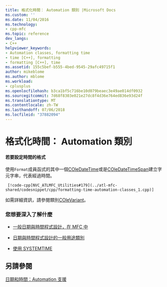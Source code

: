 ```yaml
---
title: 格式化時間： Automation 類別 |Microsoft Docs
ms.custom: ''
ms.date: 11/04/2016
ms.technology:
- cpp-mfc
ms.topic: reference
dev_langs:
- C++
helpviewer_keywords:
- Automation classes, formatting time
- time [C++], formatting
- formatting [C++], time
ms.assetid: 155c5bef-b555-4bed-9545-29afc49715f1
author: mikeblome
ms.author: mblome
ms.workload:
- cplusplus
ms.openlocfilehash: b3ca1bf5c716be10d079beaec3e49ae014df0932
ms.sourcegitcommit: 7d68f8303e021e27dc8f4d36e764ed836e93d24f
ms.translationtype: MT
ms.contentlocale: zh-TW
ms.lasthandoff: 07/06/2018
ms.locfileid: "37882094"
---
```

# <a name="formatting-time-automation-classes"></a>格式化時間： Automation 類別
#### <a name="to-format-a-time"></a>若要設定時間的格式  
  
 使用`Format`成員函式的其中一個[COleDateTime](../atl-mfc-shared/reference/coledatetime-class.md)或是[COleDateTimeSpan](../atl-mfc-shared/reference/coledatetimespan-class.md)建立字元字串，代表經過時間。  
  
     [!code-cpp[NVC_ATLMFC_Utilities#179](../atl-mfc-shared/codesnippet/cpp/formatting-time-automation-classes_1.cpp)]  
  
 如需詳細資訊，請參閱類別[COleVariant](../mfc/reference/colevariant-class.md)。  
  
### <a name="what-do-you-want-to-know-more-about"></a>您想要深入了解什麼  
  
-   [一般日期與時間程式設計，在 MFC 中](../atl-mfc-shared/date-and-time.md)  
  
-   [日期與時間程式設計的一般用途類別](../atl-mfc-shared/date-and-time-general-purpose-classes.md)  
  
-   [使用 SYSTEMTIME](../atl-mfc-shared/date-and-time-systemtime-support.md)  
  
## <a name="see-also"></a>另請參閱  
 [日期和時間：Automation 支援](../atl-mfc-shared/date-and-time-automation-support.md)

